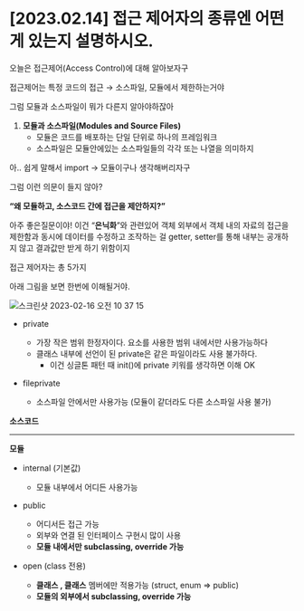 # [2023.02.14] 접근 제어자의 종류엔 어떤게 있는지 설명하시오.

오늘은 접근제어(Access Control)에 대해 알아보자구

접근제어는 특정 코드의 접근 → 소스파일, 모듈에서 제한하는거야

그럼 모듈과 소스파일이 뭐가 다른지 알아야하잖아

1. **모듈과 소스파일(Modules and Source Files)**
    - 모듈은 코드를 배포하는 단일 단위로 하나의 프레임워크
    - 소스파일은 모듈안에있는 소스파일들의 각각 또는 나열을 의미하지

아.. 쉽게 말해서 import → 모듈이구나 생각해버리자구

그럼 이런 의문이 들지 않아?

**“왜 모듈하고, 소스코드 간에 접근을 제안하지?”**

아주 좋은질문이야!  이건 “**은닉화**”와 관련있어 객체 외부에서 객체 내의 자료의 접근을 제한함과 동시에 데이터를 수정하고 조작하는 걸 getter, setter를 통해 내부는 공개하지 않고 결과값만 받게 하기 위함이지

접근 제어자는 총 5가지

아래 그림을 보면 한번에 이해될거야.

![스크린샷 2023-02-16 오전 10 37 15](https://user-images.githubusercontent.com/85090866/219247493-54cf27ad-5ca0-43b1-a490-60e1f165ccb3.png)


- private
    - 가장 작은 범위 한정자이다. 요소를 사용한 범위 내에서만 사용가능하다
    - 클래스 내부에 선언이 된 private은 같은 파일이라도 사용 불가하다.
        - 이건 싱글톤 패턴 때 init()에 private 키워를 생각하면 이해 OK
        
- fileprivate
    - 소스파일 안에서만 사용가능 (모듈이 같더라도 다른 소스파일 사용 불가)

**소스코드**

---

**모듈**

- internal (기본값)
    - 모듈 내부에서 어디든 사용가능
    
- public
    - 어디서든 접근 가능
    - 외부와 연결 된 인터페이스 구현시 많이 사용
    - **모듈 내에서만 subclassing, override 가능**

- open (class 전용)
    - **클래스 , 클래스** 멤버에만 적용가능 (struct, enum ⇒ public)
    - **모듈의 외부에서 subclassing, override 가능**
